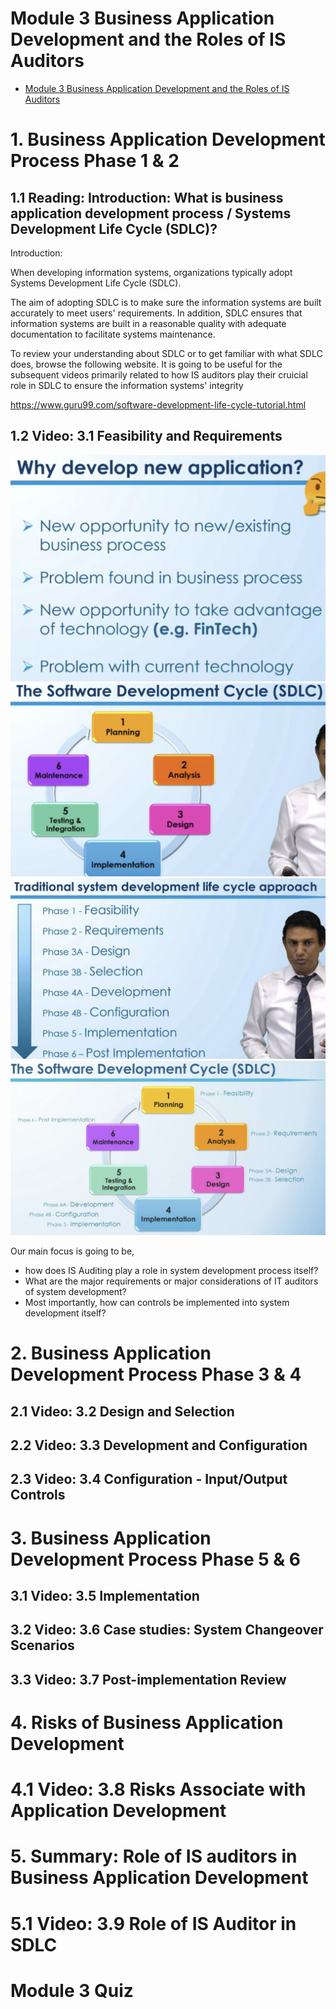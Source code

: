 # Module 3 Business Application Development and the Roles of IS Auditors

- [Module 3 Business Application Development and the Roles of IS Auditors](#module-3-business-application-development-and-the-roles-of-is-auditors)

# 1. Business Application Development Process Phase 1 & 2
## 1.1 Reading:  Introduction: What is business application development process / Systems Development Life Cycle (SDLC)?

Introduction:

When developing information systems, organizations typically adopt Systems Development Life Cycle (SDLC).

The aim of adopting SDLC is to make sure the information systems are built accurately to meet users' requirements. In addition, SDLC ensures that information systems are built in a reasonable quality with adequate documentation to facilitate systems maintenance. 

To review your understanding about SDLC or to get familiar with what SDLC does, browse the following website. It is going to be useful for the subsequent videos primarily related to how IS auditors play their cruicial role in SDLC to ensure the information systems' integrity

https://www.guru99.com/software-development-life-cycle-tutorial.html

## 1.2 Video: 3.1 Feasibility and Requirements

![](1.2.png)
![](1.2.2.png)
![](1.2.3.png)
![](1.2.4.png)

Our main focus is going to be, 
- how does IS Auditing play a role in system development process itself? 
- What are the major requirements or major considerations of IT auditors of system development? 
- Most importantly, how can controls be implemented into system development itself? 

# 2. Business Application Development Process Phase 3 & 4
## 2.1 Video: 3.2 Design and Selection


## 2.2 Video: 3.3 Development and Configuration


## 2.3 Video: 3.4 Configuration - Input/Output Controls


# 3. Business Application Development Process Phase 5 & 6
## 3.1 Video: 3.5 Implementation


## 3.2 Video: 3.6 Case studies: System Changeover Scenarios


## 3.3 Video: 3.7 Post-implementation Review


# 4. Risks of Business Application Development
# 4.1 Video: 3.8 Risks Associate with Application Development


# 5. Summary: Role of IS auditors in Business Application Development
# 5.1 Video: 3.9 Role of IS Auditor in SDLC


# Module 3 Quiz